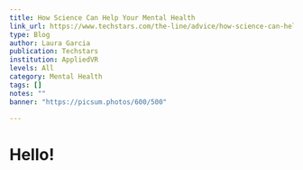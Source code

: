 ```yaml
---
title: How Science Can Help Your Mental Health
link_url: https://www.techstars.com/the-line/advice/how-science-can-help-your-mental-health
type: Blog
author: Laura Garcia
publication: Techstars
institution: AppliedVR
levels: All
category: Mental Health
tags: []
notes: ""
banner: "https://picsum.photos/600/500"

---
```


# Hello!
